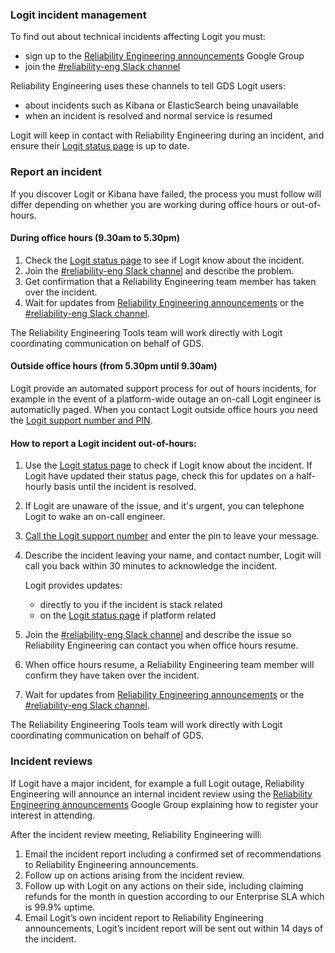 ### Logit incident management

To find out about technical incidents affecting Logit you must:

* sign up to the [Reliability Engineering announcements][] Google Group
* join the [#reliability-eng Slack channel][]

Reliability Engineering uses these channels to tell GDS Logit users:

* about incidents such as Kibana or ElasticSearch being unavailable
* when an incident is resolved and normal service is resumed

Logit will keep in contact with Reliability Engineering during an incident, and ensure their [Logit status page][] is up to date.

### Report an incident

If you discover Logit or Kibana have failed, the process you must follow will differ depending on whether you are working during office hours or out-of-hours.

#### During office hours (9.30am to 5.30pm)

1. Check the [Logit status page][] to see if Logit know about the incident.
2. Join the [#reliability-eng Slack channel][] and describe the problem.
3. Get confirmation that a Reliability Engineering team member has taken over the incident.
4. Wait for updates from [Reliability Engineering announcements][] or the [#reliability-eng Slack channel][].

The Reliability Engineering Tools team will work directly with Logit coordinating communication on behalf of GDS.

#### Outside office hours (from 5.30pm until 9.30am)

Logit provide an automated support process for out of hours incidents, for example in the event of a platform-wide outage an on-call Logit engineer is automaticlly paged. When you contact Logit outside office hours you need the [Logit support number and PIN][].


#### How to report a Logit incident out-of-hours:

1. Use the [Logit status page][] to check if Logit know about the incident. If Logit have updated their status page, check this for updates on a half-hourly basis until the incident is resolved.
2. If Logit are unaware of the issue, and it's urgent, you can telephone Logit to wake an on-call engineer.
3. [Call the Logit support number][] and enter the pin to leave your message.
4. Describe the incident leaving your name, and contact number, Logit will call you back within 30 minutes to acknowledge the incident.

   Logit provides updates:

   * directly to you if the incident is stack related
   * on the [Logit status page][] if platform related

5. Join the [#reliability-eng Slack channel][] and describe the issue so Reliability Engineering can contact you when office hours resume.
6. When office hours resume, a Reliability Engineering team member will confirm they have taken over the incident.
7. Wait for updates from [Reliability Engineering announcements][] or the [#reliability-eng Slack channel][].

The Reliability Engineering Tools team will work directly with Logit coordinating communication on behalf of GDS.

### Incident reviews

If Logit have a major incident, for example a full Logit outage, Reliability Engineering will announce an internal incident review using the [Reliability Engineering announcements][] Google Group explaining how to register your interest in attending.

After the incident review meeting, Reliability Engineering will:

1. Email the incident report including a confirmed set of recommendations to Reliability Engineering announcements.
2. Follow up on actions arising from the incident review.
3. Follow up with Logit on any actions on their side, including claiming refunds for the month in question according to our Enterprise SLA which is 99.9% uptime.
4. Email Logit’s own incident report to Reliability Engineering announcements, Logit’s incident report will be sent out within 14 days of the incident.


[Reliability Engineering announcements]: https://groups.google.com/a/digital.cabinet-office.gov.uk/forum/#!forum/reliability-engineering-announce
[#reliability-eng Slack channel]: https://gds.slack.com/messages/reliability-eng
[Logit status page]: http://status.logit.io/
[Logit home page]: https://logit.io/
[Logit support number and PIN]: https://docs.google.com/document/d/1TFsMkCafynS6e4S0PL6qN8Ml7JgorbAG8AWoHGelaGk/edit?usp=sharing
[Call the Logit support number]: https://docs.google.com/document/d/1TFsMkCafynS6e4S0PL6qN8Ml7JgorbAG8AWoHGelaGk/edit?usp=sharing
